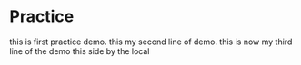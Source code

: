 # Practice
this is first practice demo.
this my second line of demo.
this is now my third line of the demo
this side by the local
